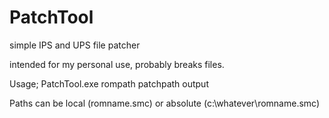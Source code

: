 # PatchTool
simple IPS and UPS file patcher

intended for my personal use, probably breaks files.

Usage;
PatchTool.exe rompath patchpath output

Paths can be local (romname.smc) or absolute (c:\whatever\romname.smc) 
